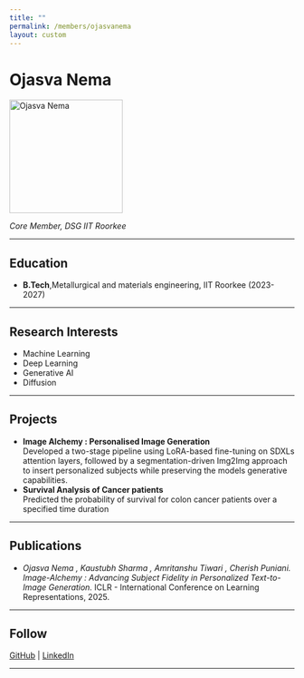```yaml
---
title: ""
permalink: /members/ojasvanema
layout: custom
---
```




# Ojasva Nema

<img src="{{ site.baseurl }}/assets/images/members/y24/ojasv.jpg" width="200" height="200" alt="Ojasva Nema">


*Core Member, DSG IIT Roorkee*

---

## Education  
- **B.Tech**,Metallurgical and materials engineering, IIT Roorkee (2023-2027)  

---

## Research Interests  
- Machine Learning  
- Deep Learning
- Generative AI  
- Diffusion 

---

## Projects  
- **Image Alchemy : Personalised Image Generation**  
  Developed a two-stage pipeline using LoRA-based fine-tuning on SDXLs attention layers, followed by a segmentation-driven Img2Img
  approach to insert personalized subjects while preserving the models generative capabilities.
- **Survival Analysis of Cancer patients**  
  Predicted the probability of survival for colon cancer patients over a specified time duration

---

## Publications  
- *Ojasva Nema , Kaustubh Sharma , Amritanshu Tiwari , Cherish Puniani. Image-Alchemy : Advancing Subject Fidelity in
Personalized Text-to-Image Generation.* ICLR - International Conference on Learning Representations, 2025.  



---

## Follow
[GitHub](https://github.com/ojasvanema) | [LinkedIn](https://www.linkedin.com/in/ojasva-nema-ba3415278/)

---
